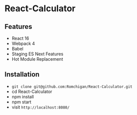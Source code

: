 # React-Calculator

## Features

* React 16
* Webpack 4
* Babel
* Staging ES Next Features
* Hot Module Replacement

## Installation

* `git clone git@github.com:Romchigan/React-Calculator.git`
* cd React-Calculator
* npm install
* npm start
* visit `http://localhost:8080/`
